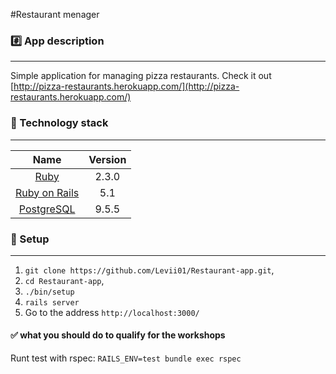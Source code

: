 #Restaurant menager

### :hash: App description
-------------
Simple application for managing pizza restaurants.
Check it out [http://pizza-restaurants.herokuapp.com/](http://pizza-restaurants.herokuapp.com/)

### :closed_lock_with_key: Technology stack
-------------

| Name |  Version |
| :--: | :---: |
| [Ruby](https://www.ruby-lang.org) | 2.3.0 |
| [Ruby on Rails](http://www.rubyonrails.org/) | 5.1 |
| [PostgreSQL](http://www.postgresql.org/) | 9.5.5 |

### :book: Setup
-------------
1. `git clone https://github.com/Levii01/Restaurant-app.git`,
2. `cd Restaurant-app`,
3. `./bin/setup`
4. `rails server`
5. Go to the address `http://localhost:3000/`

#### :white_check_mark: what you should do to qualify for the workshops
Runt test with rspec:
`RAILS_ENV=test bundle exec rspec`

